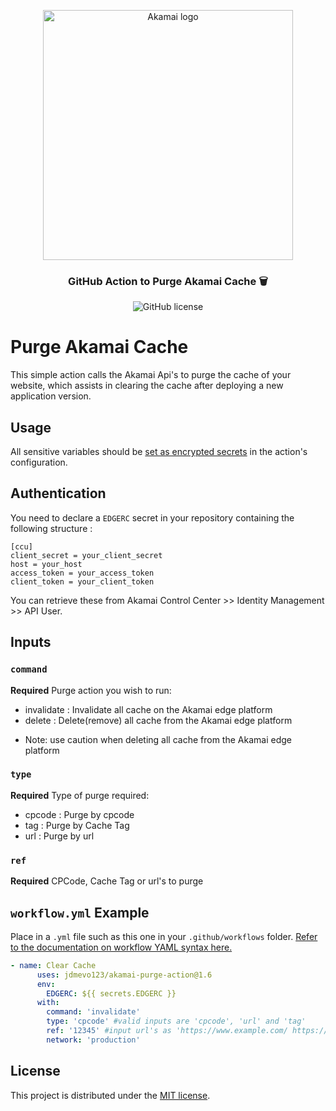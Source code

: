 <p align="center">
  <img alt="Akamai logo" width="400" height="400" src="https://www.eiseverywhere.com/file_uploads/8fca94ae15da82d17d76787b3e6a987a_logo_akamai-developer-experience-2-OL-RGB.png"/>
  <h3 align="center">GitHub Action to Purge Akamai Cache 🗑️</h3>
  <p align="center">
    <img alt="GitHub license" src="https://badgen.net/github/license/jdmevo123/akamai-purge-action?cache=300&color=green"/>
  </p>
</p>

# Purge Akamai Cache   

This simple action calls the Akamai Api's to purge the cache of your website, which assists in clearing the cache after deploying a new application version.

## Usage

All sensitive variables should be [set as encrypted secrets](https://help.github.com/en/articles/virtual-environments-for-github-actions#creating-and-using-secrets-encrypted-variables) in the action's configuration.

## Authentication

You need to declare a `EDGERC` secret in your repository containing the following structure :
```
[ccu]
client_secret = your_client_secret
host = your_host
access_token = your_access_token
client_token = your_client_token
```
You can retrieve these from Akamai Control Center >> Identity Management >> API User.

## Inputs

### `command`
**Required**
Purge action you wish to run:
- invalidate : Invalidate all cache on the Akamai edge platform
- delete : Delete(remove) all cache from the Akamai edge platform
* Note: use caution when deleting all cache from the Akamai edge platform

### `type`
**Required**
Type of purge required:
- cpcode : Purge by cpcode
- tag : Purge by Cache Tag
- url : Purge by url

### `ref`
**Required** 
CPCode, Cache Tag or url's to purge

## `workflow.yml` Example

Place in a `.yml` file such as this one in your `.github/workflows` folder. [Refer to the documentation on workflow YAML syntax here.](https://help.github.com/en/articles/workflow-syntax-for-github-actions)

```yaml
- name: Clear Cache
      uses: jdmevo123/akamai-purge-action@1.6
      env:
        EDGERC: ${{ secrets.EDGERC }}
      with:
        command: 'invalidate' 
        type: 'cpcode' #valid inputs are 'cpcode', 'url' and 'tag'
        ref: '12345' #input url's as 'https://www.example.com/ https://www.example1.com/'
        network: 'production'
```
## License

This project is distributed under the [MIT license](LICENSE.md).
